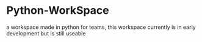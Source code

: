 # Python-WorkSpace
a workspace made in python for teams, this workspace currently is in early development but is still useable 
